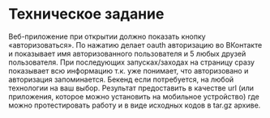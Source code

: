 # Техническое задание
Веб-приложение при открытии должно показать кнопку «авторизоваться». По нажатию делает oauth авторизацию во ВКонтакте и показывает имя авторизованного пользователя и 5 любых друзей пользователя.
При последующих запусках/заходах на страницу сразу показывает всю информацию т.к. уже понимает, что авторизовано и авторизация запоминается. Бекенд если потребуется, на любой технологии на ваш выбор.
Результат предоставить в качестве url (или приложения, которое можно установить на мобильное устройство) где можно протестировать работу и в виде исходных кодов в tar.gz архиве.
